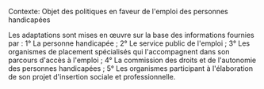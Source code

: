 Contexte: Objet des politiques en faveur  de l'emploi des personnes handicapées

Les adaptations sont mises en œuvre sur la base des informations fournies par : 1° La personne handicapée ; 2° Le service public de l'emploi ; 3° Les organismes de placement spécialisés qui l'accompagnent dans son parcours d'accès à l'emploi ; 4° La commission des droits et de l'autonomie des personnes handicapées ; 5° Les organismes participant à l'élaboration de son projet d'insertion sociale et professionnelle.